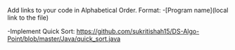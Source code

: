 Add links to your code in Alphabetical Order.
Format:
-[Program name](local link to the file)

-Implement Quick Sort: https://github.com/sukritishah15/DS-Algo-Point/blob/master/Java/quick_sort.java
